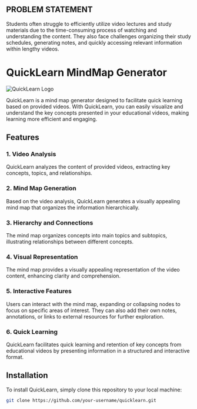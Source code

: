 ## PROBLEM STATEMENT

Students often struggle to efficiently utilize video lectures and study materials due to the time-consuming process of watching and understanding the content. They also face challenges organizing their study schedules, generating notes, and quickly accessing relevant information within lengthy videos.

# QuickLearn MindMap Generator

![QuickLearn Logo](images/logo.png)

QuickLearn is a mind map generator designed to facilitate quick learning based on provided videos. With QuickLearn, you can easily visualize and understand the key concepts presented in your educational videos, making learning more efficient and engaging.

## Features

### 1. Video Analysis
QuickLearn analyzes the content of provided videos, extracting key concepts, topics, and relationships.

### 2. Mind Map Generation
Based on the video analysis, QuickLearn generates a visually appealing mind map that organizes the information hierarchically.

### 3. Hierarchy and Connections
The mind map organizes concepts into main topics and subtopics, illustrating relationships between different concepts.

### 4. Visual Representation
The mind map provides a visually appealing representation of the video content, enhancing clarity and comprehension.

### 5. Interactive Features
Users can interact with the mind map, expanding or collapsing nodes to focus on specific areas of interest. They can also add their own notes, annotations, or links to external resources for further exploration.

### 6. Quick Learning
QuickLearn facilitates quick learning and retention of key concepts from educational videos by presenting information in a structured and interactive format.

## Installation

To install QuickLearn, simply clone this repository to your local machine:

```bash
git clone https://github.com/your-username/quicklearn.git
